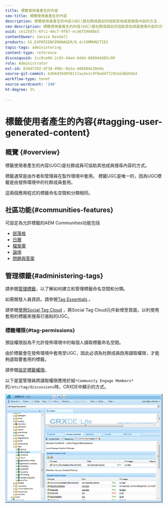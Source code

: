 ```yaml
---
title: 標籤使用者產生的內容
seo-title: 標籤使用者產生的內容
description: 標籤使用者產生的內容(UGC)是社群成員如何協助其他成員搜尋內容的方法
seo-description: 標籤使用者產生的內容(UGC)是社群成員如何協助其他成員搜尋內容的方法
uuid: ce125d7c-6fc1-44c7-9f67-eca6f599d8e3
contentOwner: Janice Kendall
products: SG_EXPERIENCEMANAGER/6.4/COMMUNITIES
topic-tags: administering
content-type: reference
discoiquuid: 1cc8ce66-2c03-44e4-9ddd-8d6944d85c99
role: Administrator
exl-id: 834df392-df38-498c-9e2a-489484e20e0a
source-git-commit: bd94d3949f0117aa3e1c9f0e84f7293a5d6b03b4
workflow-type: tm+mt
source-wordcount: '248'
ht-degree: 3%

---
```


# 標籤使用者產生的內容{#tagging-user-generated-content}

## 概覽 {#overview}

標籤使用者產生的內容(UGC)是社群成員可協助其他成員搜尋內容的方式。

標籤通常是由作者和管理員在製作環境中套用。 標籤UGC是唯一的，因為UGC標籤是由發佈環境中的社群成員套用。

這兩個應用程式的標籤命名空間和分類相同。

## 社區功能{#communities-features}

可設定為允許標籤的AEM Communities功能包括

* [部落格](blog-feature.md)
* [日曆](calendar.md)
* [檔案庫](file-library.md)
* [論壇](forum.md#configuretheaddedforum)
* [問題與答案](working-with-qna.md)

## 管理標籤{#administering-tags}

請參閱[管理標籤](../../help/sites-administering/tags.md#tagging-console)，以了解如何建立和管理標籤命名空間和分類。

如需開發人員資訊，請參閱[Tag Essentials](tag.md) 。

請參閱[使用Social Tag Cloud](tagcloud.md) ，將Social Tag Cloud元件新增至頁面，以利使用套用的標籤來搜尋已張貼的UGC。

### 標籤權限{#tag-permissions}

預設權限設為不允許發佈環境中的每個人讀取標籤命名空間。

由於標籤會在發佈環境中套用至UGC，因此必須為社群成員啟用讀取權限，才能夠選取要套用的標籤。

請參閱[設定標籤權限](../../help/sites-administering/tags.md#setting-tag-permissions)。

以下是當管理員將讀取權限應用於組`*Community Engage Members*`的`/etc/tag/discussions`時，CRXDE中顯示的方式。

![chlimage_1-74](assets/chlimage_1-74.png)
